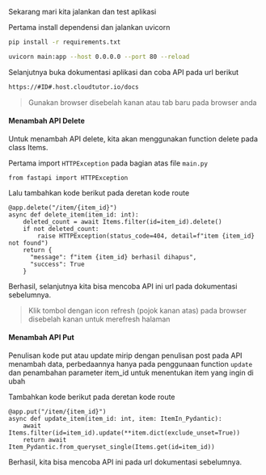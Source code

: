 Sekarang mari kita jalankan dan test aplikasi

Pertama install dependensi dan jalankan uvicorn

```{.bash .copy}
pip install -r requirements.txt
```

```{.bash .copy}
uvicorn main:app --host 0.0.0.0 --port 80 --reload
```

Selanjutnya buka dokumentasi aplikasi dan coba API pada url berikut

```{.bash .copy}
https://#ID#.host.cloudtutor.io/docs
```

> Gunakan browser disebelah kanan atau tab baru pada browser anda

#### Menambah API Delete

Untuk menambah API delete, kita akan menggunakan function delete pada class Items.

Pertama import `HTTPException` pada bagian atas file `main.py`

```{.python .copy}
from fastapi import HTTPException
```

Lalu tambahkan kode berikut pada deretan kode route

```{.python .copy}
@app.delete("/item/{item_id}")
async def delete_item(item_id: int):
    deleted_count = await Items.filter(id=item_id).delete()
    if not deleted_count:
        raise HTTPException(status_code=404, detail=f"item {item_id} not found")
    return {
      "message": f"item {item_id} berhasil dihapus",
      "success": True
    }
```

Berhasil, selanjutnya kita bisa mencoba API ini url pada dokumentasi sebelumnya.

> Klik tombol dengan icon refresh (pojok kanan atas) pada browser disebelah kanan untuk merefresh halaman

#### Menambah API Put

Penulisan kode put atau update mirip dengan penulisan post pada API menambah data, perbedaannya hanya pada penggunaan function `update` dan penambahan parameter item_id untuk menentukan item yang ingin di ubah

Tambahkan kode berikut pada deretan kode route

```{.python .copy}
@app.put("/item/{item_id}")
async def update_item(item_id: int, item: ItemIn_Pydantic):
    await Items.filter(id=item_id).update(**item.dict(exclude_unset=True))
    return await Item_Pydantic.from_queryset_single(Items.get(id=item_id))
```

Berhasil, kita bisa mencoba API ini pada url dokumentasi sebelumnya.
